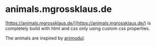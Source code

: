 # animals.mgrossklaus.de

[https://animals.mgrossklaus.de/](https://animals.mgrossklaus.de/) is completely build with html and css only using custom css properties.

The animals are inspired by [animodul](http://www.meikme.com/projects/animodul/).
